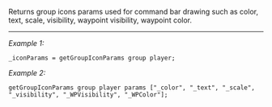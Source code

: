 Returns group icons params used for command bar drawing such as color, text, scale, visibility, waypoint visibility, waypoint color.


---
*Example 1:*
```sqf
_iconParams = getGroupIconParams group player;
```

*Example 2:*
```sqf
getGroupIconParams group player params ["_color", "_text", "_scale", "_visibility", "_WPVisibility", "_WPColor"];
```